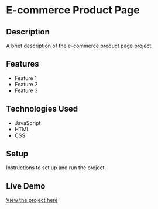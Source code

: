 # E-commerce Product Page

## Description

A brief description of the e-commerce product page project.

## Features

- Feature 1
- Feature 2
- Feature 3

## Technologies Used

- JavaScript
- HTML
- CSS

## Setup

Instructions to set up and run the project.

## Live Demo

[View the project here](https://deepakkumar55.github.io/200-JAVASCRIPT-PROJECT/52-52-e_commerce_product_page/)
